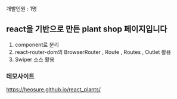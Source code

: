 개발인원 : 1명

## react을 기반으로 만든 plant shop 페이지입니다

1. component로 분리
2. react-router-dom의 BrowserRouter , Route , Routes , Outlet 활용
3. Swiper 소스 활용

### 데모사이트

https://heosure.github.io/react_plants/
